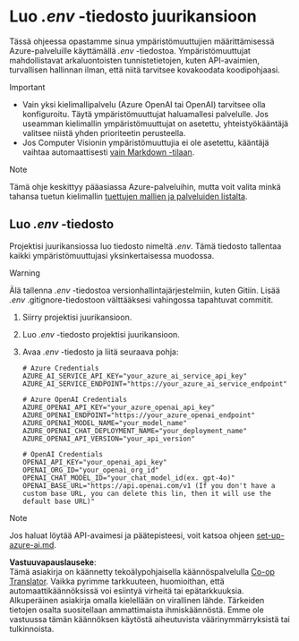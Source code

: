 <!--
CO_OP_TRANSLATOR_METADATA:
{
  "original_hash": "66029e3b67a3eb980ab8740367e91283",
  "translation_date": "2025-06-12T18:27:37+00:00",
  "source_file": "getting_started/command-line-guide/create-env-file.md",
  "language_code": "fi"
}
-->
# Luo *.env* -tiedosto juurikansioon

Tässä ohjeessa opastamme sinua ympäristömuuttujien määrittämisessä Azure-palveluille käyttämällä *.env* -tiedostoa. Ympäristömuuttujat mahdollistavat arkaluontoisten tunnistetietojen, kuten API-avaimien, turvallisen hallinnan ilman, että niitä tarvitsee kovakoodata koodipohjaasi.

> [!IMPORTANT]
> - Vain yksi kielimallipalvelu (Azure OpenAI tai OpenAI) tarvitsee olla konfiguroitu. Täytä ympäristömuuttujat haluamallesi palvelulle. Jos useamman kielimallin ympäristömuuttujat on asetettu, yhteistyökääntäjä valitsee niistä yhden prioriteetin perusteella.
> - Jos Computer Visionin ympäristömuuttujia ei ole asetettu, kääntäjä vaihtaa automaattisesti [vain Markdown -tilaan](./markdown-only-mode.md).

> [!NOTE]
> Tämä ohje keskittyy pääasiassa Azure-palveluihin, mutta voit valita minkä tahansa tuetun kielimallin [tuettujen mallien ja palveluiden listalta](../README.md#-supported-models-and-services).

## Luo *.env* -tiedosto

Projektisi juurikansiossa luo tiedosto nimeltä *.env*. Tämä tiedosto tallentaa kaikki ympäristömuuttujasi yksinkertaisessa muodossa.

> [!WARNING]
> Älä tallenna *.env* -tiedostoa versionhallintajärjestelmiin, kuten Gitiin. Lisää *.env* .gitignore-tiedostoon välttääksesi vahingossa tapahtuvat commitit.

1. Siirry projektisi juurikansioon.

1. Luo *.env* -tiedosto projektisi juurikansioon.

1. Avaa *.env* -tiedosto ja liitä seuraava pohja:

    ```plaintext
    # Azure Credentials
    AZURE_AI_SERVICE_API_KEY="your_azure_ai_service_api_key"
    AZURE_AI_SERVICE_ENDPOINT="https://your_azure_ai_service_endpoint"

    # Azure OpenAI Credentials
    AZURE_OPENAI_API_KEY="your_azure_openai_api_key"
    AZURE_OPENAI_ENDPOINT="https://your_azure_openai_endpoint"
    AZURE_OPENAI_MODEL_NAME="your_model_name"
    AZURE_OPENAI_CHAT_DEPLOYMENT_NAME="your_deployment_name"
    AZURE_OPENAI_API_VERSION="your_api_version"

    # OpenAI Credentials
    OPENAI_API_KEY="your_openai_api_key"
    OPENAI_ORG_ID="your_openai_org_id"
    OPENAI_CHAT_MODEL_ID="your_chat_model_id(ex. gpt-4o)"
    OPENAI_BASE_URL="https://api.openai.com/v1 (If you don't have a custom base URL, you can delete this lin, then it will use the default base URL)"
    ```

> [!NOTE]
> Jos haluat löytää API-avaimesi ja päätepisteesi, voit katsoa ohjeen [set-up-azure-ai.md](../set-up-azure-ai.md).

**Vastuuvapauslauseke**:  
Tämä asiakirja on käännetty tekoälypohjaisella käännöspalvelulla [Co-op Translator](https://github.com/Azure/co-op-translator). Vaikka pyrimme tarkkuuteen, huomioithan, että automaattikäännöksissä voi esiintyä virheitä tai epätarkkuuksia. Alkuperäinen asiakirja omalla kielellään on virallinen lähde. Tärkeiden tietojen osalta suositellaan ammattimaista ihmiskäännöstä. Emme ole vastuussa tämän käännöksen käytöstä aiheutuvista väärinymmärryksistä tai tulkinnoista.
